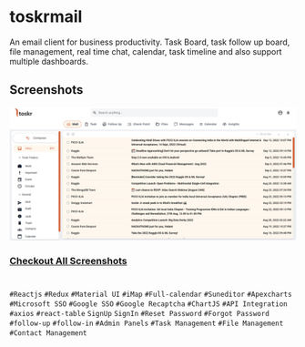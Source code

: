 # toskrmail

An email client for business productivity. Task Board, task follow up board, file management, real time chat, calendar, task timeline and also support multiple dashboards.

## Screenshots

![App Screenshot](screenshots/Slide3.png)
### [Checkout All Screenshots](screenshots)
#
`#Reactjs` `#Redux` `#Material UI` `#iMap` `#Full-calendar` `#Suneditor` `#Apexcharts` `#Microsoft SSO` `#Google SSO` `#Google Recaptcha` `#ChartJS` `#API Integration` `#axios` `#react-table` `SignUp` `SignIn` `#Reset Password` `#Forgot Password` `#follow-up` `#follow-in` `#Admin Panels` `#Task Management` `#File Management` `#Contact Management` 
